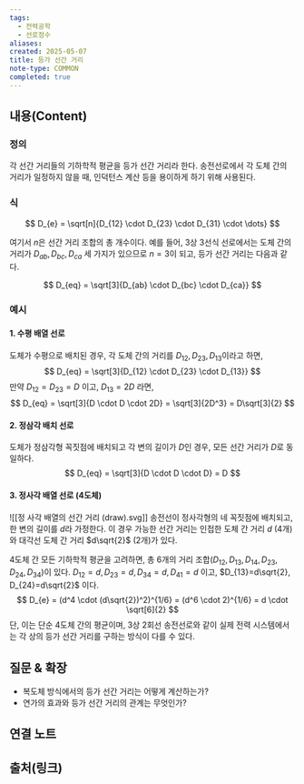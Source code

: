 ```yaml
---
tags:
  - 전력공학
  - 선로정수
aliases: 
created: 2025-05-07
title: 등가 선간 거리
note-type: COMMON
completed: true
---
```


## 내용(Content)
### 정의

각 선간 거리들의 기하학적 평균을 등가 선간 거리라 한다. 송전선로에서 각 도체 간의 거리가 일정하지 않을 때, 인덕턴스 계산 등을 용이하게 하기 위해 사용된다.

### 식

$$
D_{e} = \sqrt[n]{D_{12} \cdot D_{23} \cdot D_{31} \cdot \dots}
$$

여기서 $n$은 선간 거리 조합의 총 개수이다. 예를 들어, 3상 3선식 선로에서는 도체 간의 거리가 $D_{ab}, D_{bc}, D_{ca}$ 세 가지가 있으므로 $n=3$이 되고, 등가 선간 거리는 다음과 같다.

$$
D_{eq} = \sqrt[3]{D_{ab} \cdot D_{bc} \cdot D_{ca}}
$$

### 예시

#### 1. 수평 배열 선로
도체가 수평으로 배치된 경우, 각 도체 간의 거리를 $D_{12}, D_{23}, D_{13}$이라고 하면,
$$
D_{eq} = \sqrt[3]{D_{12} \cdot D_{23} \cdot D_{13}}
$$
만약 $D_{12} = D_{23} = D$ 이고, $D_{13} = 2D$ 라면,
$$
D_{eq} = \sqrt[3]{D \cdot D \cdot 2D} = \sqrt[3]{2D^3} = D\sqrt[3]{2}
$$

#### 2. 정삼각 배치 선로
도체가 정삼각형 꼭짓점에 배치되고 각 변의 길이가 $D$인 경우, 모든 선간 거리가 $D$로 동일하다.
$$
D_{eq} = \sqrt[3]{D \cdot D \cdot D} = D
$$

#### 3. 정사각 배열 선로 (4도체)

![[정 사각 배열의 선간 거리 (draw).svg]]
송전선이 정사각형의 네 꼭짓점에 배치되고, 한 변의 길이를 $d$라 가정한다.
이 경우 가능한 선간 거리는 인접한 도체 간 거리 $d$ (4개)와 대각선 도체 간 거리 $d\sqrt{2}$ (2개)가 있다.

4도체 간 모든 기하학적 평균을 고려하면, 총 6개의 거리 조합($D_{12}, D_{13}, D_{14}, D_{23}, D_{24}, D_{34}$)이 있다.
$D_{12}=d, D_{23}=d, D_{34}=d, D_{41}=d$ 이고, $D_{13}=d\sqrt{2}, D_{24}=d\sqrt{2}$ 이다.
$$
D_{e} = (d^4 \cdot (d\sqrt{2})^2)^{1/6} = (d^6 \cdot 2)^{1/6} = d \cdot \sqrt[6]{2}
$$
단, 이는 단순 4도체 간의 평균이며, 3상 2회선 송전선로와 같이 실제 전력 시스템에서는 각 상의 등가 선간 거리를 구하는 방식이 다를 수 있다.

## 질문 & 확장

*   복도체 방식에서의 등가 선간 거리는 어떻게 계산하는가?
*   연가의 효과와 등가 선간 거리의 관계는 무엇인가?

## 연결 노트

## 출처(링크)